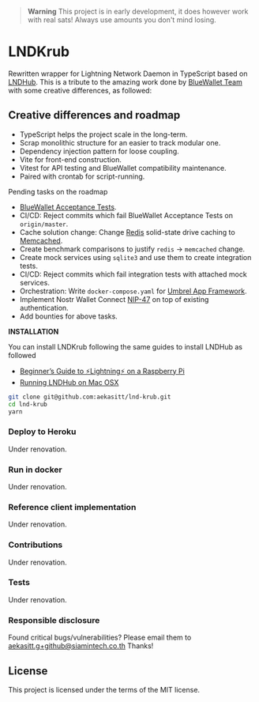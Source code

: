 > **Warning**
> This project is in early development, it does however work with real sats! Always use amounts you don't mind losing.

# LNDKrub

Rewritten wrapper for Lightning Network Daemon in TypeScript based on [LNDHub](github.com/BlueWallet/LndHub).
This is a tribute to the amazing work done by [BlueWallet Team](github.com/BlueWallet) with
some creative differences, as followed:

## Creative differences and roadmap

* TypeScript helps the project scale in the long-term.
* Scrap monolithic structure for an easier to track modular one.
* Dependency injection pattern for loose coupling.
* Vite for front-end construction.
* Vitest for API testing and BlueWallet compatibility maintenance.
* Paired with crontab for script-running.

Pending tasks on the roadmap

* [BlueWallet Acceptance Tests](github.com/BlueWallet/LndHub#tests).
* CI/CD: Reject commits which fail BlueWallet Acceptance Tests on `origin/master`.
* Cache solution change: Change [Redis](github.com/redis/redis) solid-state drive caching to [Memcached](memcached.org).
* Create benchmark comparisons to justify `redis` -> `memcached` change.
* Create mock services using `sqlite3` and use them to create integration tests.
* CI/CD: Reject commits which fail integration tests with attached mock services.
* Orchestration: Write `docker-compose.yaml` for [Umbrel App Framework](github.com/getumbrel/umbrel-apps).
* Implement Nostr Wallet Connect [NIP-47](github.com/nostr-protocol/nips/blob/master/47.md) on top of existing authentication.
* Add bounties for above tasks.

**INSTALLATION**

You can install LNDKrub following the same guides to install LNDHub as followed

- [Beginner’s Guide to ️⚡Lightning️⚡ on a Raspberry Pi](github.com/dangeross/guides/blob/master/raspibolt/raspibolt_6B_lndhub.md)
- [Running LNDHub on Mac OSX](medium.com/@jpthor/running-lndhub-on-mac-osx-5be6671b2e0c)

```bash
git clone git@github.com:aekasitt/lnd-krub.git
cd lnd-krub
yarn
```

### Deploy to Heroku

Under renovation.

### Run in docker

Under renovation.

### Reference client implementation

Under renovation.

### Contributions

Under renovation.

### Tests

Under renovation.

### Responsible disclosure

Found critical bugs/vulnerabilities? Please email them to aekasitt.g+github@siamintech.co.th Thanks!

## License

This project is licensed under the terms of the MIT license.
